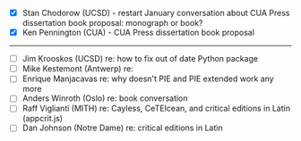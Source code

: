 - [x] Stan Chodorow (UCSD) - restart January conversation about CUA Press dissertation book proposal: monograph or book?
- [x] Ken Pennington (CUA) - CUA Press dissertation book proposal
---
- [ ] Jim Krooskos (UCSD) re: how to fix out of date Python package
- [ ] Mike Kestemont (Antwerp) re:
- [ ] Enrique Manjacavas re: why doesn't PIE and PIE extended work any more
- [ ] Anders Winroth (Oslo) re: book conversation
- [ ] Raff Viglianti (MITH) re: Cayless, CeTEIcean, and critical editions in Latin (appcrit.js)
- [ ] Dan Johnson (Notre Dame) re: critical editions in Latin

